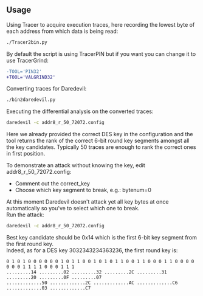 Usage
-----

Using Tracer to acquire execution traces, here recording the lowest byte of each address from which data is being read:

```bash
./Tracer2bin.py
```

By default the script is using TracerPIN but if you want you can change it to use TracerGrind:

```diff
-TOOL='PIN32'
+TOOL='VALGRIND32'
```

Converting traces for Daredevil:

```bash
./bin2daredevil.py
```

Executing the differential analysis on the converted traces:

```bash
daredevil -c addr8_r_50_72072.config
```

Here we already provided the correct DES key in the configuration and the tool returns the rank of the correct 6-bit round key segments amongst all the key candidates.
Typically 50 traces are enough to rank the correct ones in first position.

To demonstrate an attack without knowing the key, edit addr8_r_50_72072.config:

* Comment out the correct_key
* Choose which key segment to break, e.g.: bytenum=0

At this moment Daredevil doesn't attack yet all key bytes at once automatically so you've to select which one to break.  
Run the  attack:

```bash
daredevil -c addr8_r_50_72072.config
```

Best key candidate should be 0x14 which is the first 6-bit key segment from the first round key.  
Indeed, as for a DES key 3032343234363236, the first round key is:

```
0 1 0 1 0 0 0 0 0 0 1 0 1 1 0 0 1 0 1 0 1 1 0 0 1 1 0 0 0 1 1 0 0 0 0 0 0 0 1 1 1 1 0 0 0 1 1 1
.........14 .........02 .........32 .........2C .........31 .........20 .........0F .........07
.............50 .............2C .............AC .............C6 .............03 .............C7
```
